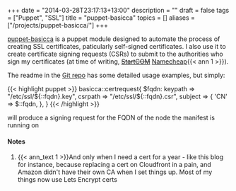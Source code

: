 +++
date = "2014-03-28T23:17:13+13:00"
description = ""
draft = false
tags = ["Puppet", "SSL"]
title = "puppet-basicca"
topics = []
aliases = ["/projects/puppet-basicca/"]
+++

[puppet-basicca](https://github.com/insertjokehere/puppet-basicca) is a puppet module designed to automate the process of creating SSL certificates, paticularly self-signed certificates. I also use it to create certificate signing requests (CSRs) to submit to the authorities who sign my certificates (at time of writing, ~~[StartCOM](http://www.startssl.com/")~~ [Namecheap](https://www.namecheap.com/security/ssl-certificates/domain-validation.aspx){{< ann 1 >}}).

<!--more-->

The readme in the [Git repo](https://github.com/insertjokehere/puppet-basicca/blob/master/readme.md) has some detailed usage examples, but simply:

{{< highlight puppet >}}
basicca::certrequest{ $fqdn:
  keypath => "/etc/ssl/${::fqdn}.key",
  csrpath => "/etc/ssl/${::fqdn}.csr",
  subject => {
    'CN' => $::fqdn,
  },
}
{{< /highlight >}}

will produce a signing request for the FQDN of the node the manifest is running on

#### Notes
1. {{< ann_text 1 >}}And only when I need a cert for a year - like this blog for instance, because replacing a cert on Cloudfront in a pain, and Amazon didn't have their own CA when I set things up. Most of my things now use Lets Encrypt certs
